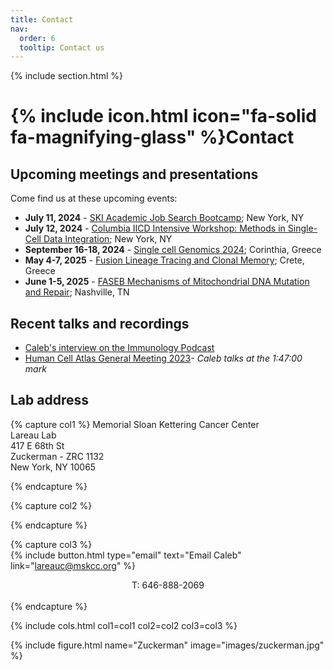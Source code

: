 ```yaml
---
title: Contact
nav:
  order: 6
  tooltip: Contact us
---
```


{% include section.html %}

# {% include icon.html icon="fa-solid fa-magnifying-glass" %}Contact

## Upcoming meetings and presentations

Come find us at these upcoming events:

- <b>July 11, 2024</b> - [SKI Academic Job Search Bootcamp](https://x.com/MSKEducation/status/1780305207336775777); New York, NY
- <b>July 12, 2024</b> - [Columbia IICD Intensive Workshop: Methods in Single-Cell Data Integration](https://cancerdynamics.columbia.edu/iicd-intensive-workshop-methods-single-cell-data-integration-and-optimal-transport); New York, NY
- <b>September 16-18, 2024</b> - [Single cell Genomics 2024](https://conferences.weizmann.ac.il/SCG2024/); Corinthia, Greece
- <b>May 4-7, 2025</b> - [Fusion Lineage Tracing and Clonal Memory](https://www.fusion-conferences.com/conference/171); Crete, Greece
- <b>June 1-5, 2025</b> - [FASEB Mechanisms of Mitochondrial DNA Mutation and Repair](https://events.faseb.org/event/mitochondrialdna/summary); Nashville, TN

## Recent talks and recordings

- [Caleb's interview on the Immunology Podcast](https://www.immunologypodcast.com/ep-77-computational-and-translational-immunology-featuring-dr-caleb-lareau)
- [Human Cell Atlas General Meeting 2023](https://events.humancellatlas.org/2023gm/agenda/session/1147421)- _Caleb talks at the 1:47:00 mark_

## Lab address

{% capture col1 %}
Memorial Sloan Kettering Cancer Center<br>
Lareau Lab<br>
417 E 68th St<br>
Zuckerman - ZRC 1132<br>
New York, NY 10065<br>

{% endcapture %}

{% capture col2 %}
 
{% endcapture %}

{% capture col3 %}
<br>
{%
  include button.html
  type="email"
  text="Email Caleb"
  link="lareauc@mskcc.org"
%}
<center>T: 646-888-2069</center>
<br>
{% endcapture %}

{% include cols.html col1=col1 col2=col2 col3=col3 %}

{% include figure.html name="Zuckerman" image="images/zuckerman.jpg" %}
